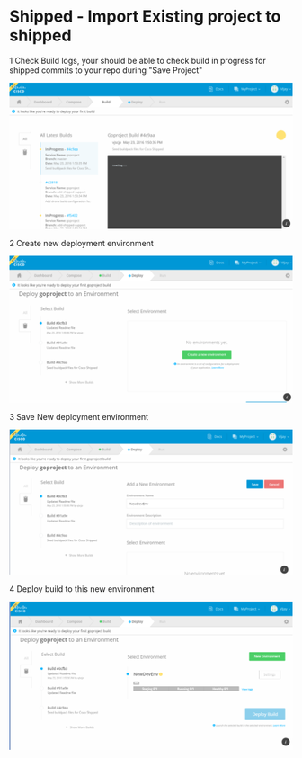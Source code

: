 # Shipped - Import Existing project to shipped

1 Check Build logs, your should be able to check build in progress for shipped commits to your repo during "Save Project"

![](assets/7.PNG)

2 Create new deployment environment

![](assets/8.PNG)

3 Save New deployment environment

![](assets/9.PNG)

4 Deploy build to this new environment

![](assets/10.PNG)
 
